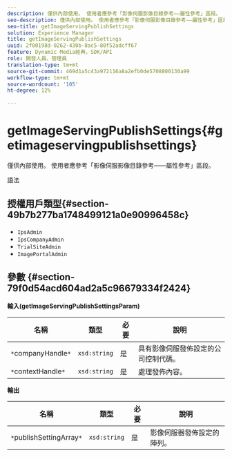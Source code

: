 ```yaml
---
description: 僅供內部使用。 使用者應參考「影像伺服影像目錄參考——屬性參考」區段。
seo-description: 僅供內部使用。 使用者應參考「影像伺服影像目錄參考——屬性參考」區段。
seo-title: getImageServingPublishSettings
solution: Experience Manager
title: getImageServingPublishSettings
uuid: 2f00198d-0262-430b-8ac5-80f52adcff67
feature: Dynamic Media經典，SDK/API
role: 開發人員、管理員
translation-type: tm+mt
source-git-commit: 469d1a5c43a972116a8a2efb0de5708800130a99
workflow-type: tm+mt
source-wordcount: '105'
ht-degree: 12%

---
```



# getImageServingPublishSettings{#getimageservingpublishsettings}

僅供內部使用。 使用者應參考「影像伺服影像目錄參考——屬性參考」區段。

語法

## 授權用戶類型{#section-49b7b277ba1748499121a0e90996458c}

* `IpsAdmin`
* `IpsCompanyAdmin`
* `TrialSiteAdmin`
* `ImagePortalAdmin`

## 參數 {#section-79f0d54acd604ad2a5c96679334f2424}

**輸入(getImageServingPublishSettingsParam)**

| 名稱 | 類型 | 必要 | 說明 |
|---|---|---|---|
| `*`companyHandle`*` | `xsd:string` | 是 | 具有影像伺服發佈設定的公司控制代碼。 |
| `*`contextHandle`*` | `xsd:string` | 是 | 處理發佈內容。 |

**輸出**

| 名稱 | 類型 | 必要 | 說明 |
|---|---|---|---|
| `*`publishSettingArray`*` | `xsd:string` | 是 | 影像伺服器發佈設定的陣列。 |

